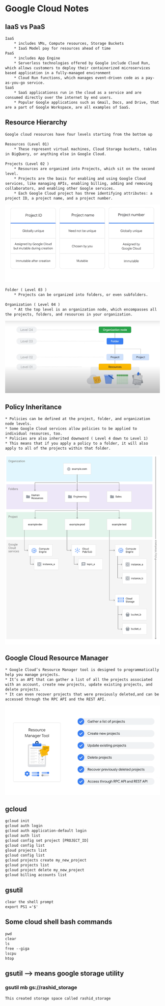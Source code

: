 # Google Cloud Notes

## IaaS vs PaaS

    IaaS 
        * includes VMs, Compute resources, Storage Buckets
        * IaaS Model pay for resources ahead of time 
    PaaS 
        * includes App Engine 
        * Serverless technologies offered by Google include Cloud Run, which allows customers to deploy their containerized microservices based application in a fully-managed environment
        * Cloud Run functions, which manages event-driven code as a pay-as-you-go service.
    SaaS
        * SaaS applicationss run in the cloud as a service and are consumed directly over the internet by end users.
        * Popular Google applications such as Gmail, Docs, and Drive, that are a part of Google Workspace, are all examples of SaaS.

## Resource Hierarchy

    Google cloud resources have four levels starting from the bottom up 

    Resources (Level 01)
        * These represent virtual machines, Cloud Storage buckets, tables in BigQuery, or anything else in Google Cloud.

    Projects (Level 02 )
        * Resources are organized into Projects, which sit on the second level.
        * Projects are the basis for enabling and using Google Cloud services, like managing APIs, enabling billing, adding and removing collaborators, and enabling other Google services.
        * Each Google Cloud project has three identifying attributes: a project ID, a project name, and a project number.

![Projects](projects.png)
    
    Folder ( Level 03 )
        * Projects can be organized into folders, or even subfolders.
    
    Organization ( Level 04 )
        * At the top level is an organization node, which encompasses all the projects, folders, and resources in your organization.

![Google Cloud resource hierarchy](Resource-hierarchy.png)


## Policy Inheritance

    * Policies can be defined at the project, folder, and organization node levels.
    * Some Google Cloud services allow policies to be applied to individual resources, too.
    * Policies are also inherited downward ( Level 4 down to Level 1)
    * This means that if you apply a policy to a folder, it will also apply to all of the projects within that folder.

![Policy Inheritance](policy-inheritance.svg)

## Google Cloud Resource Manager

    * Google Cloud’s Resource Manager tool is designed to programmatically help you manage projects.
    * It’s an API that can gather a list of all the projects associated with an account, create new projects, update existing projects, and delete projects.
    * It can even recover projects that were previously deleted,and can be accessed through the RPC API and the REST API.

![Google Resource Manager](resourcemanager.png)



## gcloud

    gcloud init 
    gcloud auth login 
    gcloud auth application-default login 
    gcloud auth list 
    gcloud config set project [PROJECT_ID] 
    gcloud config list 
    gloud projects list 
    gcloud config list
    gcloud projects create my_new_project 
    gcloud projects list 
    gcloud project delete my_new_project 
    gcloud billing accounts list

## gsutil

    clear the shell prompt 
    export PS1 ='$' 

## Some cloud shell bash commands

    pwd 
    clear 
    ls 
    free --giga
    lscpu 
    htop 

## gsutil  --> means google storage utility

### gsutil mb gs://rashid_storage

    This created storage space called rashid_storage 
